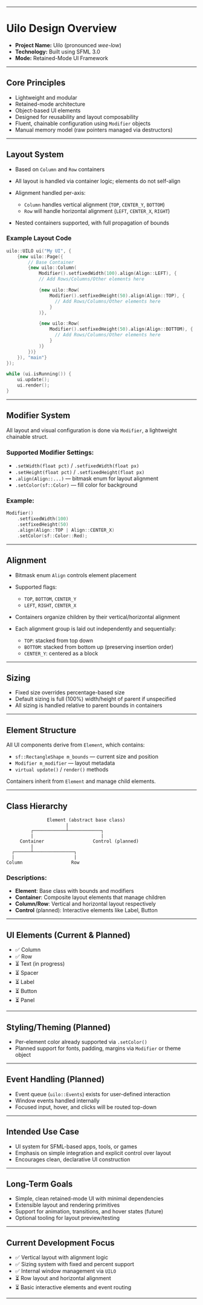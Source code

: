 
---

# Uilo Design Overview

* **Project Name:** Uilo (pronounced *wee-low*)
* **Technology:** Built using SFML 3.0
* **Mode:** Retained-Mode UI Framework

---

## Core Principles

* Lightweight and modular
* Retained-mode architecture
* Object-based UI elements
* Designed for reusability and layout composability
* Fluent, chainable configuration using `Modifier` objects
* Manual memory model (raw pointers managed via destructors)

---

## Layout System

* Based on `Column` and `Row` containers
* All layout is handled via container logic; elements do not self-align
* Alignment handled per-axis:

  * `Column` handles vertical alignment (`TOP`, `CENTER_Y`, `BOTTOM`)
  * `Row` will handle horizontal alignment (`LEFT`, `CENTER_X`, `RIGHT`)
* Nested containers supported, with full propagation of bounds

### Example Layout Code

```cpp
uilo::UILO ui("My UI", {
    {new uilo::Page({
        // Base Container
        {new uilo::Column(
            Modifier().setfixedWidth(100).align(Align::LEFT), {
            // Add Rows/Columns/Other elements here

            {new uilo::Row(
                Modifier().setfixedHeight(50).align(Align::TOP), {
                  // Add Rows/Columns/Other elements here
                }
            )},

            {new uilo::Row(
                Modifier().setfixedHeight(50).align(Align::BOTTOM), {
                  // Add Rows/Columns/Other elements here
                }
            )}
        })}
    }), "main"}
});

while (ui.isRunning()) {
    ui.update();
    ui.render();
}
```

---

## Modifier System

All layout and visual configuration is done via `Modifier`, a lightweight chainable struct.

### Supported Modifier Settings:

* `.setWidth(float pct)` / `.setfixedWidth(float px)`
* `.setHeight(float pct)` / `.setfixedHeight(float px)`
* `.align(Align::...)` — bitmask enum for layout alignment
* `.setColor(sf::Color)` — fill color for background

### Example:

```cpp
Modifier()
    .setfixedWidth(100)
    .setfixedHeight(50)
    .align(Align::TOP | Align::CENTER_X)
    .setColor(sf::Color::Red);
```

---

## Alignment

* Bitmask enum `Align` controls element placement
* Supported flags:

  * `TOP`, `BOTTOM`, `CENTER_Y`
  * `LEFT`, `RIGHT`, `CENTER_X`
* Containers organize children by their vertical/horizontal alignment
* Each alignment group is laid out independently and sequentially:

  * `TOP`: stacked from top down
  * `BOTTOM`: stacked from bottom up (preserving insertion order)
  * `CENTER_Y`: centered as a block

---

## Sizing

* Fixed size overrides percentage-based size
* Default sizing is full (100%) width/height of parent if unspecified
* All sizing is handled relative to parent bounds in containers

---

## Element Structure

All UI components derive from `Element`, which contains:

* `sf::RectangleShape m_bounds` — current size and position
* `Modifier m_modifier` — layout metadata
* `virtual update()` / `render()` methods

Containers inherit from `Element` and manage child elements.

---

## Class Hierarchy

```
               Element (abstract base class)
                      |
         ┌────────────┴────────────┐
         |                         |
     Container                  Control (planned)
         |
  ┌──────┴───────────────┐
  |                      |
Column                  Row
```

### Descriptions:

* **Element**: Base class with bounds and modifiers
* **Container**: Composite layout elements that manage children
* **Column/Row**: Vertical and horizontal layout respectively
* **Control** (planned): Interactive elements like Label, Button

---

## UI Elements (Current & Planned)

* ✅ Column
* ✅ Row
* ⏳ Text (in progress)
* ⏳ Spacer
* ⏳ Label
* ⏳ Button
* ⏳ Panel

---

## Styling/Theming (Planned)

* Per-element color already supported via `.setColor()`
* Planned support for fonts, padding, margins via `Modifier` or theme object

---

## Event Handling (Planned)

* Event queue (`uilo::Events`) exists for user-defined interaction
* Window events handled internally
* Focused input, hover, and clicks will be routed top-down

---

## Intended Use Case

* UI system for SFML-based apps, tools, or games
* Emphasis on simple integration and explicit control over layout
* Encourages clean, declarative UI construction

---

## Long-Term Goals

* Simple, clean retained-mode UI with minimal dependencies
* Extensible layout and rendering primitives
* Support for animation, transitions, and hover states (future)
* Optional tooling for layout preview/testing

---

## Current Development Focus

* ✅ Vertical layout with alignment logic
* ✅ Sizing system with fixed and percent support
* ✅ Internal window management via `UILO`
* ⏳ Row layout and horizontal alignment
* ⏳ Basic interactive elements and event routing

---